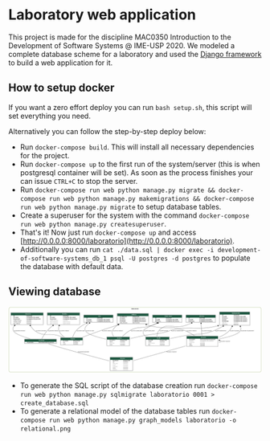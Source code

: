# Laboratory web application

This project is made for the discipline MAC0350 Introduction to the Development of Software Systems @ IME-USP 2020. We modeled a complete database scheme for a laboratory and used the [Django framework](https://www.djangoproject.com/) to build a web application for it.

## How to setup docker

If you want a zero effort deploy you can run `bash setup.sh`, this script will set everything you need.

Alternatively you can follow the step-by-step deploy below:

- Run `docker-compose build`. This will install all necessary dependencies for the project.
- Run `docker-compose up` to the first run of the system/server (this is when postgresql container will be set). As soon as the process finishes your can issue `CTRL+C` to stop the server.
- Run `docker-compose run web python manage.py migrate && docker-compose run web python manage.py makemigrations && docker-compose run web python manage.py migrate` to setup database tables.
- Create a superuser for the system with the command `docker-compose run web python manage.py createsuperuser`.
- That's it! Now just run `docker-compose up` and access [http://0.0.0.0:8000/laboratorio](http://0.0.0.0:8000/laboratorio).
- Additionally you can run `cat ./data.sql | docker exec -i development-of-software-systems_db_1 psql -U postgres -d postgres` to populate the database with default data.

## Viewing database

![relational model](relational.png)

- To generate the SQL script of the database creation run `docker-compose run web python manage.py sqlmigrate laboratorio 0001 > create_database.sql`
- To generate a relational model of the database tables run `docker-compose run web python manage.py graph_models laboratorio -o relational.png`

